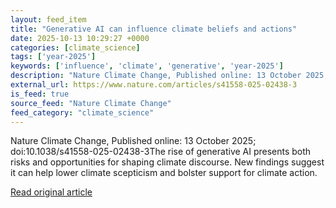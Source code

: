 ```yaml
---
layout: feed_item
title: "Generative AI can influence climate beliefs and actions"
date: 2025-10-13 10:29:27 +0000
categories: [climate_science]
tags: ['year-2025']
keywords: ['influence', 'climate', 'generative', 'year-2025']
description: "Nature Climate Change, Published online: 13 October 2025; doi:10"
external_url: https://www.nature.com/articles/s41558-025-02438-3
is_feed: true
source_feed: "Nature Climate Change"
feed_category: "climate_science"
---
```


Nature Climate Change, Published online: 13 October 2025; doi:10.1038/s41558-025-02438-3The rise of generative AI presents both risks and opportunities for shaping climate discourse. New findings suggest it can help lower climate scepticism and bolster support for climate action.

[Read original article](https://www.nature.com/articles/s41558-025-02438-3)
